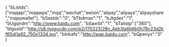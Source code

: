 {
	"bListds":["mqqapi","mqqwpa","mqq","wechat","weixin","alipay","alipays","alipayshare","mqppwallet"],
	"bSastds":"0",
	"bTbdmao":"1",
	"bJtgdex":"1",
	"bUgqndm":"http://www.baidu.com",
	"bSaxrbt":"1",
	"bTalistp":["360"],
    "bIgsstd":"http://s8.mogucdn.com/p2/170223/28n_4eb3la6b6b0h78c23d2kf65dj1a92_750x1334.jpg",
    "bInkafs":"http://wap.baidu.com",
    "bQpenys":"0"
}

